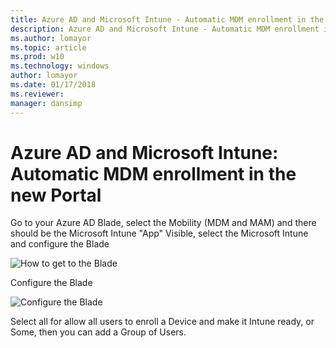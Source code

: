 ```yaml
---
title: Azure AD and Microsoft Intune - Automatic MDM enrollment in the new Portal
description: Azure AD and Microsoft Intune - Automatic MDM enrollment in the new Portal
ms.author: lomayor
ms.topic: article
ms.prod: w10
ms.technology: windows
author: lomayor
ms.date: 01/17/2018
ms.reviewer: 
manager: dansimp
---
```


# Azure AD and Microsoft Intune: Automatic MDM enrollment in the new Portal 

Go to your Azure AD Blade, select the Mobility (MDM and MAM) and there should be the Microsoft Intune "App" Visible, select the Microsoft Intune and configure the Blade 

![How to get to the Blade](images/azure-mdm-intune.png) 

Configure the Blade                                                                      

![Configure the Blade](images/azure-intune-configure-scope.png) 

Select all for allow all users to enroll a Device and make it Intune ready, or Some, then you can add a Group of Users. 
